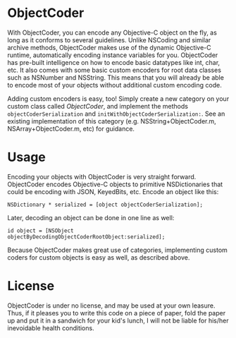ObjectCoder
===========

With ObjectCoder, you can encode any Objective-C object on the fly, as long as it conforms to several guidelines.  Unlike NSCoding and similar archive methods, ObjectCoder makes use of the dynamic Objective-C runtime, automatically encoding instance variables for you.  ObjectCoder has pre-built intelligence on how to encode basic datatypes like int, char, etc.  It also comes with some basic custom encoders for root data classes such as NSNumber and NSString.  This means that you will already be able to encode most of your objects without additional custom encoding code.

Adding custom encoders is easy, too! Simply create a new category on your custom class called *ObjectCoder*, and implement the methods `objectCoderSerialization` and `initWithObjectCoderSerialization:`. See an existing implementation of this category (e.g. NSString+ObjectCoder.m, NSArray+ObjectCoder.m, etc) for guidance.

Usage
=====

Encoding your objects with ObjectCoder is very straight forward. ObjectCoder encodes Objective-C objects to primitive NSDictionaries that could be encoding with JSON, KeyedBits, etc. Encode an object like this:

    NSDictionary * serialized = [object objectCoderSerialization];

Later, decoding an object can be done in one line as well:

	id object = [NSObject objectByDecodingObjectCoderRootObject:serialized];

Because ObjectCoder makes great use of categories, implementing custom coders for custom objects is easy as well, as described above.

License
=======

ObjectCoder is under no license, and may be used at your own leasure. Thus, if it pleases you to write this code on a piece of paper, fold the paper up and put it in a sandwich for your kid's lunch, I will not be liable for his/her inevoidable health conditions. 
